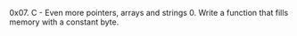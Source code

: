 0x07. C - Even more pointers, arrays and strings
0. Write a function that fills memory with a constant byte.

